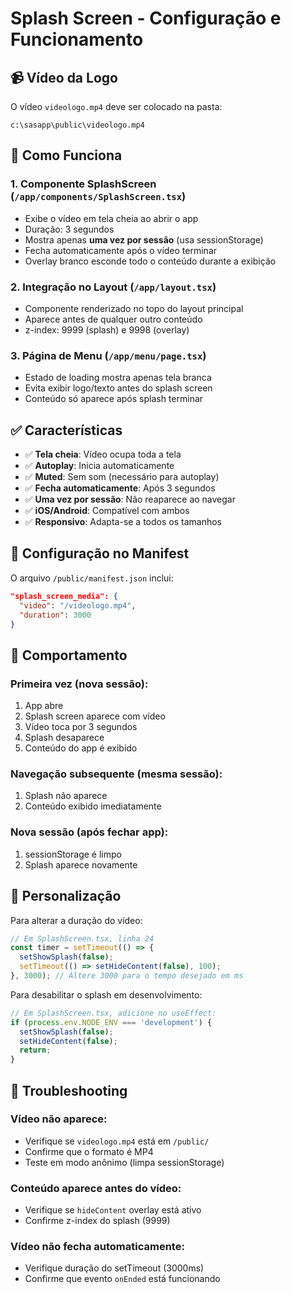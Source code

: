 # Splash Screen - Configuração e Funcionamento

## 📹 Vídeo da Logo

O vídeo `videologo.mp4` deve ser colocado na pasta:
```
c:\sasapp\public\videologo.mp4
```

## 🎯 Como Funciona

### 1. **Componente SplashScreen** (`/app/components/SplashScreen.tsx`)
- Exibe o vídeo em tela cheia ao abrir o app
- Duração: 3 segundos
- Mostra apenas **uma vez por sessão** (usa sessionStorage)
- Fecha automaticamente após o vídeo terminar
- Overlay branco esconde todo o conteúdo durante a exibição

### 2. **Integração no Layout** (`/app/layout.tsx`)
- Componente renderizado no topo do layout principal
- Aparece antes de qualquer outro conteúdo
- z-index: 9999 (splash) e 9998 (overlay)

### 3. **Página de Menu** (`/app/menu/page.tsx`)
- Estado de loading mostra apenas tela branca
- Evita exibir logo/texto antes do splash screen
- Conteúdo só aparece após splash terminar

## ✅ Características

- ✅ **Tela cheia**: Vídeo ocupa toda a tela
- ✅ **Autoplay**: Inicia automaticamente
- ✅ **Muted**: Sem som (necessário para autoplay)
- ✅ **Fecha automaticamente**: Após 3 segundos
- ✅ **Uma vez por sessão**: Não reaparece ao navegar
- ✅ **iOS/Android**: Compatível com ambos
- ✅ **Responsivo**: Adapta-se a todos os tamanhos

## 🔧 Configuração no Manifest

O arquivo `/public/manifest.json` inclui:
```json
"splash_screen_media": {
  "video": "/videologo.mp4",
  "duration": 3000
}
```

## 📱 Comportamento

### Primeira vez (nova sessão):
1. App abre
2. Splash screen aparece com vídeo
3. Vídeo toca por 3 segundos
4. Splash desaparece
5. Conteúdo do app é exibido

### Navegação subsequente (mesma sessão):
1. Splash não aparece
2. Conteúdo exibido imediatamente

### Nova sessão (após fechar app):
1. sessionStorage é limpo
2. Splash aparece novamente

## 🎨 Personalização

Para alterar a duração do vídeo:
```typescript
// Em SplashScreen.tsx, linha 24
const timer = setTimeout(() => {
  setShowSplash(false);
  setTimeout(() => setHideContent(false), 100);
}, 3000); // Altere 3000 para o tempo desejado em ms
```

Para desabilitar o splash em desenvolvimento:
```typescript
// Em SplashScreen.tsx, adicione no useEffect:
if (process.env.NODE_ENV === 'development') {
  setShowSplash(false);
  setHideContent(false);
  return;
}
```

## 🐛 Troubleshooting

### Vídeo não aparece:
- Verifique se `videologo.mp4` está em `/public/`
- Confirme que o formato é MP4
- Teste em modo anônimo (limpa sessionStorage)

### Conteúdo aparece antes do vídeo:
- Verifique se `hideContent` overlay está ativo
- Confirme z-index do splash (9999)

### Vídeo não fecha automaticamente:
- Verifique duração do setTimeout (3000ms)
- Confirme que evento `onEnded` está funcionando
